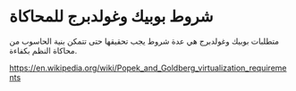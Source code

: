 # شروط بوبيك وغولدبرج للمحاكاة

متطلبات بوبيك وغولدبرج هي عدة شروط يجب تحقيقها حتى تتمكن بنية الحاسوب من محاكاة النظم بكفاءة.

https://en.wikipedia.org/wiki/Popek_and_Goldberg_virtualization_requirements